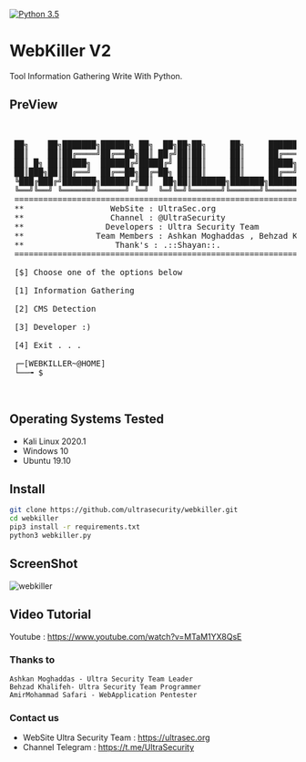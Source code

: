 
[![Python 3.5](https://img.shields.io/badge/Python-3.5-yellow.svg)](http://www.python.org/download/) 


# WebKiller V2

Tool Information Gathering Write With Python.


## PreView
<pre>

    
 ██╗    ██╗███████╗██████╗ ██╗  ██╗██╗██╗     ██╗     ███████╗██████╗ 
 ██║    ██║██╔════╝██╔══██╗██║ ██╔╝██║██║     ██║     ██╔════╝██╔══██╗
 ██║ █╗ ██║█████╗  ██████╔╝█████╔╝ ██║██║     ██║     █████╗  ██████╔╝
 ██║███╗██║██╔══╝  ██╔══██╗██╔═██╗ ██║██║     ██║     ██╔══╝  ██╔══██╗
 ╚███╔███╔╝███████╗██████╔╝██║  ██╗██║███████╗███████╗███████╗██║  ██║
 ╚══╝╚══╝ ╚══════╝╚═════╝ ╚═╝  ╚═╝╚═╝╚══════╝╚══════╝╚══════╝╚═╝  ╚═╝
 ====================================================================
 **                  WebSite : UltraSec.org                        **
 **                  Channel : @UltraSecurity                      **
 **                 Developers : Ultra Security Team                            **
 **               Team Members : Ashkan Moghaddas , Behzad Khalifeh , AmirMohammad Safari           **
 **                   Thank's : .::Shayan::.                       **
 ====================================================================          
          
 [$] Choose one of the options below 

 [1] Information Gathering

 [2] CMS Detection

 [3] Developer :)

 [4] Exit . . .

 ┌─[WEBKILLER~@HOME]
 └──╼ $ 


</pre>


## Operating Systems Tested
- Kali Linux 2020.1
- Windows 10
- Ubuntu 19.10


## Install
```bash
git clone https://github.com/ultrasecurity/webkiller.git
cd webkiller
pip3 install -r requirements.txt
python3 webkiller.py 
```

## ScreenShot
![webkiller](http://uupload.ir/files/otmb_webkiller.jpg)

## Video Tutorial
Youtube : https://www.youtube.com/watch?v=MTaM1YX8QsE


### Thanks to
    Ashkan Moghaddas - Ultra Security Team Leader
    Behzad Khalifeh- Ultra Security Team Programmer
    AmirMohammad Safari - WebApplication Pentester 
     

### Contact us
- WebSite Ultra Security Team : https://ultrasec.org
- Channel Telegram : https://t.me/UltraSecurity

